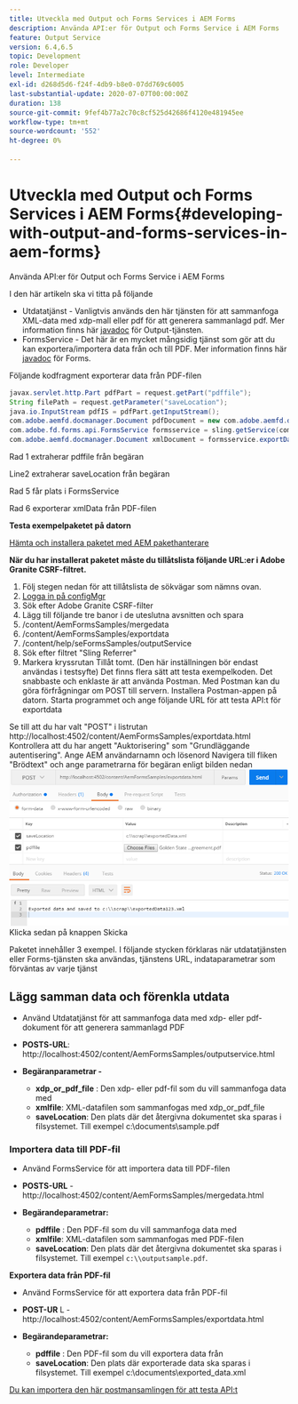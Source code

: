 ```yaml
---
title: Utveckla med Output och Forms Services i AEM Forms
description: Använda API:er för Output och Forms Service i AEM Forms
feature: Output Service
version: 6.4,6.5
topic: Development
role: Developer
level: Intermediate
exl-id: d268d5d6-f24f-4db9-b8e0-07dd769c6005
last-substantial-update: 2020-07-07T00:00:00Z
duration: 138
source-git-commit: 9fef4b77a2c70c8cf525d42686f4120e481945ee
workflow-type: tm+mt
source-wordcount: '552'
ht-degree: 0%

---
```


# Utveckla med Output och Forms Services i AEM Forms{#developing-with-output-and-forms-services-in-aem-forms}

Använda API:er för Output och Forms Service i AEM Forms

I den här artikeln ska vi titta på följande

* Utdatatjänst - Vanligtvis används den här tjänsten för att sammanfoga XML-data med xdp-mall eller pdf för att generera sammanlagd pdf. Mer information finns här [javadoc](https://helpx.adobe.com/experience-manager/6-5/forms/javadocs/index.html?com/adobe/fd/output/api/OutputService.html) för Output-tjänsten.
* FormsService - Det här är en mycket mångsidig tjänst som gör att du kan exportera/importera data från och till PDF. Mer information finns här [javadoc](https://developer.adobe.com/experience-manager/reference-materials/6-5/forms/javadocs/com/adobe/fd/forms/api/FormsService.html) för Forms.


Följande kodfragment exporterar data från PDF-filen

```java
javax.servlet.http.Part pdfPart = request.getPart("pdffile");
String filePath = request.getParameter("saveLocation");
java.io.InputStream pdfIS = pdfPart.getInputStream();
com.adobe.aemfd.docmanager.Document pdfDocument = new com.adobe.aemfd.docmanager.Document(pdfIS);
com.adobe.fd.forms.api.FormsService formsservice = sling.getService(com.adobe.fd.forms.api.FormsService.class);
com.adobe.aemfd.docmanager.Document xmlDocument = formsservice.exportData(pdfDocument,com.adobe.fd.forms.api.DataFormat.Auto);
```

Rad 1 extraherar pdffile från begäran

Line2 extraherar saveLocation från begäran

Rad 5 får plats i FormsService

Rad 6 exporterar xmlData från PDF-filen

**Testa exempelpaketet på datorn**

[Hämta och installera paketet med AEM pakethanterare](assets/outputandformsservice.zip)




**När du har installerat paketet måste du tillåtslista följande URL:er i Adobe Granite CSRF-filtret.**

1. Följ stegen nedan för att tillåtslista de sökvägar som nämns ovan.
1. [Logga in på configMgr](http://localhost:4502/system/console/configMgr)
1. Sök efter Adobe Granite CSRF-filter
1. Lägg till följande tre banor i de uteslutna avsnitten och spara
1. /content/AemFormsSamples/mergedata
1. /content/AemFormsSamples/exportdata
1. /content/help/seFormsSamples/outputService
1. Sök efter filtret &quot;Sling Referrer&quot;
1. Markera kryssrutan Tillåt tomt. (Den här inställningen bör endast användas i testsyfte) Det finns flera sätt att testa exempelkoden. Det snabbaste och enklaste är att använda Postman. Med Postman kan du göra förfrågningar om POST till servern. Installera Postman-appen på datorn.
Starta programmet och ange följande URL för att testa API:t för exportdata

Se till att du har valt &quot;POST&quot; i listrutan http://localhost:4502/content/AemFormsSamples/exportdata.html Kontrollera att du har angett &quot;Auktorisering&quot; som &quot;Grundläggande autentisering&quot;. Ange AEM användarnamn och lösenord Navigera till fliken &quot;Brödtext&quot; och ange parametrarna för begäran enligt bilden nedan
![export](assets/postexport.png)
Klicka sedan på knappen Skicka

Paketet innehåller 3 exempel. I följande stycken förklaras när utdatatjänsten eller Forms-tjänsten ska användas, tjänstens URL, indataparametrar som förväntas av varje tjänst

## Lägg samman data och förenkla utdata

* Använd Utdatatjänst för att sammanfoga data med xdp- eller pdf-dokument för att generera sammanlagd PDF
* **POSTS-URL**: http://localhost:4502/content/AemFormsSamples/outputservice.html
* **Begäranparametrar -**

   * **xdp_or_pdf_file** : Den xdp- eller pdf-fil som du vill sammanfoga data med
   * **xmlfile**: XML-datafilen som sammanfogas med xdp_or_pdf_file
   * **saveLocation**: Den plats där det återgivna dokumentet ska sparas i filsystemet. Till exempel c:\\documents\\sample.pdf

### Importera data till PDF-fil

* Använd FormsService för att importera data till PDF-filen
* **POSTS-URL** - http://localhost:4502/content/AemFormsSamples/mergedata.html
* **Begärandeparametrar:**

   * **pdffile** : Den PDF-fil som du vill sammanfoga data med
   * **xmlfile**: XML-datafilen som sammanfogas med PDF-filen
   * **saveLocation**: Den plats där det återgivna dokumentet ska sparas i filsystemet. Till exempel `c:\\outputsample.pdf`.

**Exportera data från PDF-fil**
* Använd FormsService för att exportera data från PDF-fil
* **POST-UR** L - http://localhost:4502/content/AemFormsSamples/exportdata.html
* **Begärandeparametrar:**

   * **pdffile** : Den PDF-fil som du vill exportera data från
   * **saveLocation**: Den plats där exporterade data ska sparas i filsystemet. Till exempel c:\\documents\\exported_data.xml

[Du kan importera den här postmansamlingen för att testa API:t](assets/document-services-postman-collection.json)
